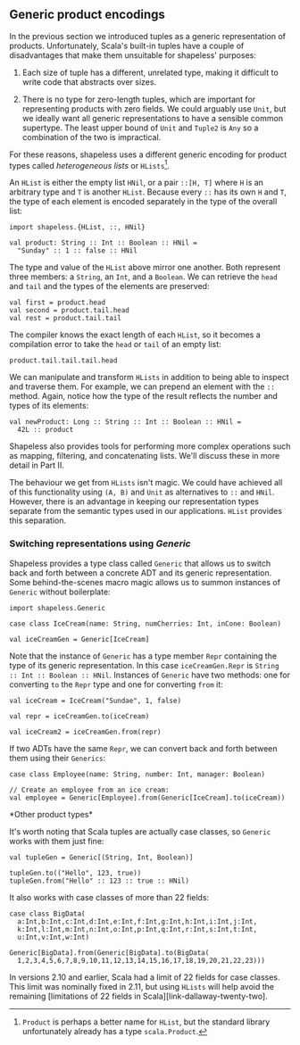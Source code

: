 ## Generic product encodings

In the previous section we introduced tuples
as a generic representation of products.
Unfortunately, Scala's built-in tuples have a couple of disadvantages
that make them unsuitable for shapeless' purposes:

 1. Each size of tuple has a different, unrelated type,
    making it difficult to write code that abstracts over sizes.

 2. There is no type for zero-length tuples,
    which are important for representing products with zero fields.
    We could arguably use `Unit`,
    but we ideally want all generic representations
    to have a sensible common supertype.
    The least upper bound of `Unit` and `Tuple2` is `Any`
    so a combination of the two is impractical.

For these reasons, shapeless uses a different generic encoding
for product types called *heterogeneous lists* or `HLists`[^hlist-name].

[^hlist-name]: `Product` is perhaps a better name for `HList`,
but the standard library unfortunately already has a type `scala.Product`.

An `HList` is either the empty list `HNil`,
or a pair `::[H, T]` where `H` is an arbitrary type
and `T` is another `HList`.
Because every `::` has its own `H` and `T`,
the type of each element is encoded separately
in the type of the overall list:

```tut:book:silent
import shapeless.{HList, ::, HNil}

val product: String :: Int :: Boolean :: HNil =
  "Sunday" :: 1 :: false :: HNil
```

The type and value of the `HList` above mirror one another.
Both represent three members: a `String`, an `Int`, and a `Boolean`.
We can retrieve the `head` and `tail`
and the types of the elements are preserved:

```tut:book
val first = product.head
val second = product.tail.head
val rest = product.tail.tail
```

The compiler knows the exact length of each `HList`,
so it becomes a compilation error
to take the `head` or `tail` of an empty list:

```tut:book:fail
product.tail.tail.tail.head
```

We can manipulate and transform `HLists`
in addition to being able to inspect and traverse them.
For example, we can prepend an element with the `::` method.
Again, notice how the type of the result reflects
the number and types of its elements:

```tut:book:silent
val newProduct: Long :: String :: Int :: Boolean :: HNil =
  42L :: product
```

Shapeless also provides tools for performing more complex operations
such as mapping, filtering, and concatenating lists.
We'll discuss these in more detail in Part II.

The behaviour we get from `HLists` isn't magic.
We could have achieved all of this functionality
using `(A, B)` and `Unit` as alternatives to `::` and `HNil`.
However, there is an advantage in
keeping our representation types separate
from the semantic types used in our applications.
`HList` provides this separation.

### Switching representations using *Generic*

Shapeless provides a type class called `Generic`
that allows us to switch back and forth between
a concrete ADT and its generic representation.
Some behind-the-scenes macro magic
allows us to summon instances of `Generic` without boilerplate:

```tut:book:silent
import shapeless.Generic

case class IceCream(name: String, numCherries: Int, inCone: Boolean)
```

```tut:book
val iceCreamGen = Generic[IceCream]
```

Note that the instance of `Generic` has a type member `Repr`
containing the type of its generic representation.
In this case `iceCreamGen.Repr` is `String :: Int :: Boolean :: HNil`.
Instances of `Generic` have two methods:
one for converting `to` the `Repr` type
and one for converting `from` it:

```tut:book
val iceCream = IceCream("Sundae", 1, false)

val repr = iceCreamGen.to(iceCream)

val iceCream2 = iceCreamGen.from(repr)
```

If two ADTs have the same `Repr`,
we can convert back and forth between them using their `Generics`:

```tut:book:silent
case class Employee(name: String, number: Int, manager: Boolean)
```

```tut:book
// Create an employee from an ice cream:
val employee = Generic[Employee].from(Generic[IceCream].to(iceCream))
```

<div class="callout callout-info">
*Other product types*

It's worth noting that
Scala tuples are actually case classes,
so `Generic` works with them just fine:

```tut:book:silent
val tupleGen = Generic[(String, Int, Boolean)]
```

```tut:book
tupleGen.to(("Hello", 123, true))
tupleGen.from("Hello" :: 123 :: true :: HNil)
```

It also works with case classes of more than 22 fields:

```tut:book:silent
case class BigData(
  a:Int,b:Int,c:Int,d:Int,e:Int,f:Int,g:Int,h:Int,i:Int,j:Int,
  k:Int,l:Int,m:Int,n:Int,o:Int,p:Int,q:Int,r:Int,s:Int,t:Int,
  u:Int,v:Int,w:Int)
```

```tut:book
Generic[BigData].from(Generic[BigData].to(BigData(
  1,2,3,4,5,6,7,8,9,10,11,12,13,14,15,16,17,18,19,20,21,22,23)))
```

In versions 2.10 and earlier, Scala had a limit of 22 fields for case
classes.  This limit was nominally fixed in 2.11, but using `HLists`
will help avoid the remaining [limitations of 22 fields in
Scala][link-dallaway-twenty-two].

</div>
